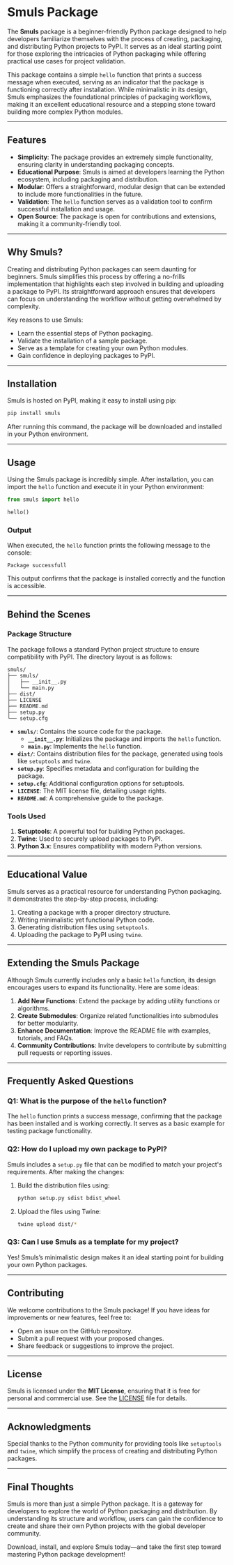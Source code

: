 # Smuls Package

The **Smuls** package is a beginner-friendly Python package designed to help developers familiarize themselves with the process of creating, packaging, and distributing Python projects to PyPI. It serves as an ideal starting point for those exploring the intricacies of Python packaging while offering practical use cases for project validation. 

This package contains a simple `hello` function that prints a success message when executed, serving as an indicator that the package is functioning correctly after installation. While minimalistic in its design, Smuls emphasizes the foundational principles of packaging workflows, making it an excellent educational resource and a stepping stone toward building more complex Python modules.

---

## Features

- **Simplicity**: The package provides an extremely simple functionality, ensuring clarity in understanding packaging concepts.
- **Educational Purpose**: Smuls is aimed at developers learning the Python ecosystem, including packaging and distribution.
- **Modular**: Offers a straightforward, modular design that can be extended to include more functionalities in the future.
- **Validation**: The `hello` function serves as a validation tool to confirm successful installation and usage.
- **Open Source**: The package is open for contributions and extensions, making it a community-friendly tool.

---

## Why Smuls?

Creating and distributing Python packages can seem daunting for beginners. Smuls simplifies this process by offering a no-frills implementation that highlights each step involved in building and uploading a package to PyPI. Its straightforward approach ensures that developers can focus on understanding the workflow without getting overwhelmed by complexity.

Key reasons to use Smuls:
- Learn the essential steps of Python packaging.
- Validate the installation of a sample package.
- Serve as a template for creating your own Python modules.
- Gain confidence in deploying packages to PyPI.

---

## Installation

Smuls is hosted on PyPI, making it easy to install using pip:

```bash
pip install smuls
```

After running this command, the package will be downloaded and installed in your Python environment.

---

## Usage

Using the Smuls package is incredibly simple. After installation, you can import the `hello` function and execute it in your Python environment:

```python
from smuls import hello

hello()
```

### Output
When executed, the `hello` function prints the following message to the console:

```
Package successfull
```

This output confirms that the package is installed correctly and the function is accessible.

---

## Behind the Scenes

### Package Structure
The package follows a standard Python project structure to ensure compatibility with PyPI. The directory layout is as follows:

```
smuls/
├── smuls/
│   ├── __init__.py
│   └── main.py
├── dist/
├── LICENSE
├── README.md
├── setup.py
└── setup.cfg
```

- **`smuls/`**: Contains the source code for the package.
  - **`__init__.py`**: Initializes the package and imports the `hello` function.
  - **`main.py`**: Implements the `hello` function.
- **`dist/`**: Contains distribution files for the package, generated using tools like `setuptools` and `twine`.
- **`setup.py`**: Specifies metadata and configuration for building the package.
- **`setup.cfg`**: Additional configuration options for setuptools.
- **`LICENSE`**: The MIT license file, detailing usage rights.
- **`README.md`**: A comprehensive guide to the package.

### Tools Used
1. **Setuptools**: A powerful tool for building Python packages.
2. **Twine**: Used to securely upload packages to PyPI.
3. **Python 3.x**: Ensures compatibility with modern Python versions.

---

## Educational Value

Smuls serves as a practical resource for understanding Python packaging. It demonstrates the step-by-step process, including:
1. Creating a package with a proper directory structure.
2. Writing minimalistic yet functional Python code.
3. Generating distribution files using `setuptools`.
4. Uploading the package to PyPI using `twine`.

---

## Extending the Smuls Package

Although Smuls currently includes only a basic `hello` function, its design encourages users to expand its functionality. Here are some ideas:
1. **Add New Functions**: Extend the package by adding utility functions or algorithms.
2. **Create Submodules**: Organize related functionalities into submodules for better modularity.
3. **Enhance Documentation**: Improve the README file with examples, tutorials, and FAQs.
4. **Community Contributions**: Invite developers to contribute by submitting pull requests or reporting issues.

---

## Frequently Asked Questions

### Q1: What is the purpose of the `hello` function?
The `hello` function prints a success message, confirming that the package has been installed and is working correctly. It serves as a basic example for testing package functionality.

### Q2: How do I upload my own package to PyPI?
Smuls includes a `setup.py` file that can be modified to match your project's requirements. After making the changes:
1. Build the distribution files using:
   ```bash
   python setup.py sdist bdist_wheel
   ```
2. Upload the files using Twine:
   ```bash
   twine upload dist/*
   ```

### Q3: Can I use Smuls as a template for my project?
Yes! Smuls’s minimalistic design makes it an ideal starting point for building your own Python packages.

---

## Contributing

We welcome contributions to the Smuls package! If you have ideas for improvements or new features, feel free to:
- Open an issue on the GitHub repository.
- Submit a pull request with your proposed changes.
- Share feedback or suggestions to improve the project.

---

## License

Smuls is licensed under the **MIT License**, ensuring that it is free for personal and commercial use. See the [LICENSE](./LICENSE) file for details.

---

## Acknowledgments

Special thanks to the Python community for providing tools like `setuptools` and `twine`, which simplify the process of creating and distributing Python packages.

---

## Final Thoughts

Smuls is more than just a simple Python package. It is a gateway for developers to explore the world of Python packaging and distribution. By understanding its structure and workflow, users can gain the confidence to create and share their own Python projects with the global developer community.

Download, install, and explore Smuls today—and take the first step toward mastering Python package development!
